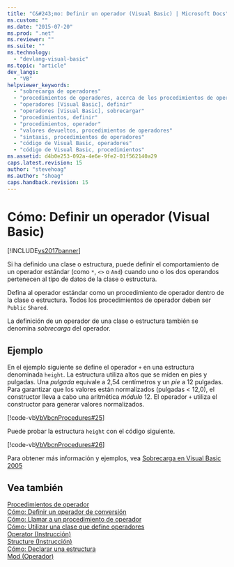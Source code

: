 ```yaml
---
title: "C&#243;mo: Definir un operador (Visual Basic) | Microsoft Docs"
ms.custom: ""
ms.date: "2015-07-20"
ms.prod: ".net"
ms.reviewer: ""
ms.suite: ""
ms.technology: 
  - "devlang-visual-basic"
ms.topic: "article"
dev_langs: 
  - "VB"
helpviewer_keywords: 
  - "sobrecarga de operadores"
  - "procedimientos de operadores, acerca de los procedimientos de operadores"
  - "operadores [Visual Basic], definir"
  - "operadores [Visual Basic], sobrecargar"
  - "procedimientos, definir"
  - "procedimientos, operador"
  - "valores devueltos, procedimientos de operadores"
  - "sintaxis, procedimientos de operadores"
  - "código de Visual Basic, operadores"
  - "código de Visual Basic, procedimientos"
ms.assetid: d4b0e253-092a-4e6e-9fe2-01f562140a29
caps.latest.revision: 15
author: "stevehoag"
ms.author: "shoag"
caps.handback.revision: 15
---
```

# C&#243;mo: Definir un operador (Visual Basic)
[!INCLUDE[vs2017banner](../../../../visual-basic/developing-apps/includes/vs2017banner.md)]

Si ha definido una clase o estructura, puede definir el comportamiento de un operador estándar \(como `*`, `<>` o `And`\) cuando uno o los dos operandos pertenecen al tipo de datos de la clase o estructura.  
  
 Defina al operador estándar como un procedimiento de operador dentro de la clase o estructura.  Todos los procedimientos de operador deben ser `Public` `Shared`.  
  
 La definición de un operador de una clase o estructura también se denomina *sobrecarga* del operador.  
  
## Ejemplo  
 En el ejemplo siguiente se define el operador `+` en una estructura denominada  `height`.  La estructura utiliza altos que se miden en pies y pulgadas.  Una *pulgada* equivale a 2,54 centímetros y un *pie* a 12 pulgadas.  Para garantizar que los valores están normalizados \(pulgadas \< 12,0\), el constructor lleva a cabo una aritmética *módulo* 12.  El operador `+` utiliza el constructor para generar valores normalizados.  
  
 [!code-vb[VbVbcnProcedures#25](../../../../visual-basic/programming-guide/language-features/procedures/codesnippet/visualbasic/how-to-define-an-operator_1.vb)]  
  
 Puede probar la estructura  `height`  con el código siguiente.  
  
 [!code-vb[VbVbcnProcedures#26](../../../../visual-basic/programming-guide/language-features/procedures/codesnippet/visualbasic/how-to-define-an-operator_2.vb)]  
  
 Para obtener más información y ejemplos, vea [Sobrecarga en Visual Basic 2005](http://go.microsoft.com/fwlink/?LinkId=101703)  
  
## Vea también  
 [Procedimientos de operador](../../../../visual-basic/programming-guide/language-features/procedures/operator-procedures.md)   
 [Cómo: Definir un operador de conversión](../../../../visual-basic/programming-guide/language-features/procedures/how-to-define-a-conversion-operator.md)   
 [Cómo: Llamar a un procedimiento de operador](../../../../visual-basic/programming-guide/language-features/procedures/how-to-call-an-operator-procedure.md)   
 [Cómo: Utilizar una clase que define operadores](../../../../visual-basic/programming-guide/language-features/procedures/how-to-use-a-class-that-defines-operators.md)   
 [Operator \(Instrucción\)](../../../../visual-basic/language-reference/statements/operator-statement.md)   
 [Structure \(Instrucción\)](../../../../visual-basic/language-reference/statements/structure-statement.md)   
 [Cómo: Declarar una estructura](../../../../visual-basic/programming-guide/language-features/data-types/how-to-declare-a-structure.md)   
 [Mod \(Operador\)](../../../../visual-basic/language-reference/operators/mod-operator.md)